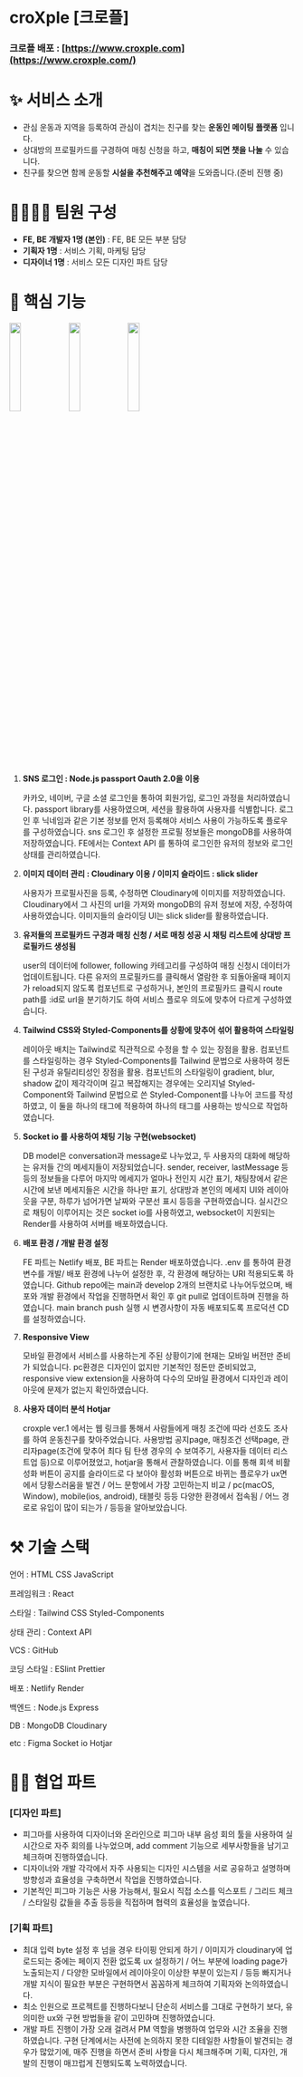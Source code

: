 # croXple [크로플]

### 크로플 배포 : [https://www.croxple.com](https://www.croxple.com/)

# ✨ 서비스 소개

- 관심 운동과 지역을 등록하여 관심이 겹치는 친구를 찾는 **운동인 메이팅 플랫폼** 입니다.
- 상대방의 프로필카드를 구경하여 매칭 신청을 하고, **매칭이 되면 챗을 나눌** 수 있습니다.
- 친구를 찾으면 함께 운동할 **시설을 추천해주고 예약**을 도와줍니다.(준비 진행 중)

# 👨‍👨‍👦‍👦 팀원 구성

- **FE, BE 개발자 1명 (본인)** : FE, BE 모든 부분 담당
- **기획자 1명** : 서비스 기획, 마케팅 담당
- **디자이너 1명** : 서비스 모든 디자인 파트 담당

# 🔑 핵심 기능

<span><img src = "https://user-images.githubusercontent.com/101058125/221799086-ff80d87f-4ad1-485d-b9d6-bda40e9ab281.gif" width = "20%" ></span>
<span><img src = "https://user-images.githubusercontent.com/101058125/221810659-dd41ffaa-7df7-4bbe-8fee-26baf5a9c6fb.gif" width = "20%" ></span>
<span><img src = "https://user-images.githubusercontent.com/101058125/221812644-56af9702-b754-4582-968e-6b03c1a6bc51.gif" width = "20%" ></span>

1. **SNS 로그인 : Node.js passport Oauth 2.0을 이용**

   카카오, 네이버, 구글 소셜 로그인을 통하여 회원가입, 로그인 과정을 처리하였습니다. passport library를 사용하였으며, 세션을 활용하여 사용자를 식별합니다. 로그인 후 닉네임과 같은 기본 정보를 먼저 등록해야 서비스 사용이 가능하도록 플로우를 구성하였습니다. sns 로그인 후 설정한 프로필 정보들은 mongoDB를 사용하여 저장하였습니다. FE에서는 Context API 를 통하여 로그인한 유저의 정보와 로그인 상태를 관리하였습니다.

2. **이미지 데이터 관리 : Cloudinary 이용 / 이미지 슬라이드 : slick slider**

   사용자가 프로필사진을 등록, 수정하면 Cloudinary에 이미지를 저장하였습니다. Cloudinary에서 그 사진의 url을 가져와 mongoDB의 유저 정보에 저장, 수정하여 사용하였습니다. 이미지들의 슬라이딩 UI는 slick slider를 활용하였습니다.

3. **유저들의 프로필카드 구경과 매칭 신청 / 서로 매칭 성공 시 채팅 리스트에 상대방 프로필카드 생성됨**

   user의 데이터에 follower, following 카테고리를 구성하여 매칭 신청시 데이터가 업데이트됩니다. 다른 유저의 프로필카드를 클릭해서 열람한 후 되돌아올때 페이지가 reload되지 않도록 컴포넌트로 구성하거나, 본인의 프로필카드 클릭시 route path를 :id로 url을 분기하기도 하여 서비스 플로우 의도에 맞추어 다르게 구성하였습니다.

4. **Tailwind CSS와 Styled-Components를 상황에 맞추어 섞어 활용하여 스타일링**

   레이아웃 배치는 Tailwind로 직관적으로 수정을 할 수 있는 장점을 활용. 컴포넌트를 스타일링하는 경우 Styled-Components를 Tailwind 문법으로 사용하여 정돈된 구성과 유틸리티성인 장점을 활용. 컴포넌트의 스타일링이 gradient, blur, shadow 값이 제각각이며 길고 복잡해지는 경우에는 오리지널 Styled-Component와 Tailwind 문법으로 쓴 Styled-Component를 나누어 코드를 작성하였고, 이 둘을 하나의 태그에 적용하여 하나의 태그를 사용하는 방식으로 작업하였습니다.

5. **Socket io 를 사용하여 채팅 기능 구현(websocket)**

   DB model은 conversation과 message로 나누었고, 두 사용자의 대화에 해당하는 유저들 간의 메세지들이 저장되었습니다. sender, receiver, lastMessage 등등의 정보들을 다루어 마지막 메세지가 얼마나 전인지 시간 표기, 채팅창에서 같은 시간에 보낸 메세지들은 시간을 하나만 표기, 상대방과 본인의 메세지 UI와 레이아웃을 구분, 하루가 넘어가면 날짜와 구분선 표시 등등을 구현하였습니다. 실시간으로 채팅이 이루어지는 것은 socket io를 사용하였고, websocket이 지원되는 Render를 사용하여 서버를 배포하였습니다.

6. **배포 환경 / 개발 환경 설정**

   FE 파트는 Netlify 배포, BE 파트는 Render 배포하였습니다. .env 를 통하여 환경변수를 개발/ 배포 환경에 나누어 설정한 후, 각 환경에 해당하는 URI 적용되도록 하였습니다. Github repo에는 main과 develop 2개의 브랜치로 나누어두었으며, 배포와 개발 환경에서 작업을 진행하면서 확인 후 git pull로 업데이트하며 진행을 하였습니다. main branch push 실행 시 변경사항이 자동 배포되도록 프로덕션 CD를 설정하였습니다.

7. **Responsive View**

   모바일 환경에서 서비스를 사용하는게 주된 상황이기에 현재는 모바일 버전만 준비가 되었습니다. pc환경은 디자인이 없지만 기본적인 정돈만 준비되었고, responsive view extension을 사용하여 다수의 모바일 환경에서 디자인과 레이아웃에 문제가 없는지 확인하였습니다.

8. **사용자 데이터 분석 Hotjar**

   croxple ver.1 에서는 웹 링크를 통해서 사람들에게 매칭 조건에 따라 선호도 조사를 하여 운동친구를 찾아주었습니다. 사용방법 공지page, 매칭조건 선택page, 관리자page(조건에 맞추어 최다 팀 탄생 경우의 수 보여주기, 사용자들 데이터 리스트업 등)으로 이루어졌었고, hotjar을 통해서 관찰하였습니다. 이를 통해 회색 비활성화 버튼이 공지를 슬라이드로 다 보아야 활성화 버튼으로 바뀌는 플로우가 ux면에서 당황스러움을 발견 / 어느 문항에서 가장 고민하는지 비교 / pc(macOS, Window), mobile(ios, android), 태블릿 등등 다양한 환경에서 접속됨 / 어느 경로로 유입이 많이 되는가 / 등등을 알아보았습니다.

# ⚒️ 기술 스택

언어 : HTML CSS JavaScript

프레임워크 : React

스타일 : Tailwind CSS Styled-Components

상태 관리 : Context API

VCS : GitHub

코딩 스타일 : ESlint Prettier

배포 : Netlify Render

백엔드 : Node.js Express

DB : MongoDB Cloudinary

etc : Figma Socket io Hotjar

# 🧑‍💻 협업 파트

### [디자인 파트]

- 피그마를 사용하여 디자이너와 온라인으로 피그마 내부 음성 회의 툴을 사용하여 실시간으로 자주 회의를 나누었으며, add comment 기능으로 세부사항들을 남기고 체크하며 진행하였습니다.
- 디자이너와 개발 각각에서 자주 사용되는 디자인 시스템을 서로 공유하고 설명하며 방향성과 효율성을 구축하면서 작업을 진행하였습니다.
- 기본적인 피그마 기능은 사용 가능해서, 필요시 직접 소스를 익스포트 / 그리드 체크 / 스타일링 값들을 추출 등등을 직접하며 협력의 효율성을 높였습니다.

### [기획 파트]

- 최대 입력 byte 설정 후 넘을 경우 타이핑 안되게 하기 / 이미지가 cloudinary에 업로드되는 중에는 페이지 전환 없도록 ux 설정하기 / 어느 부분에 loading page가 노출되는지 / 다양한 모바일에서 레이아웃이 이상한 부분이 있는지 / 등등 빠지거나 개발 지식이 필요한 부분은 구현하면서 꼼꼼하게 체크하여 기획자와 논의하였습니다.
- 최소 인원으로 프로젝트를 진행하다보니 단순히 서비스를 그대로 구현하기 보다, 유의미한 ux와 구현 방법들을 같이 고민하며 진행하였습니다.
- 개발 파트 진행이 가장 오래 걸려서 PM 역할을 병행하여 업무와 시간 조율을 진행하였습니다. 구현 단계에서는 사전에 논의하지 못한 디테일한 사항들이 발견되는 경우가 많았기에, 매주 진행을 하면서 준비 사항을 다시 체크해주며 기획, 디자인, 개발의 진행이 매끄럽게 진행되도록 노력하였습니다.
